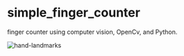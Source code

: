 # simple_finger_counter
finger counter using computer vision, OpenCv, and Python.




![hand-landmarks](https://user-images.githubusercontent.com/99510125/178117703-a70de200-8e86-4788-82eb-46882382d2aa.png)
